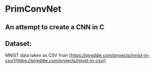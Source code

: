 # PrimConvNet
## An attempt to create a CNN in C

## Dataset:
MNIST data taken as CSV from [https://pjreddie.com/projects/mnist-in-csv/](https://pjreddie.com/projects/mnist-in-csv/)

